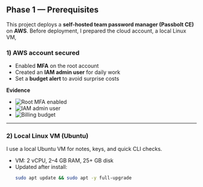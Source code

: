 ## Phase 1 — Prerequisites

This project deploys a **self-hosted team password manager (Passbolt CE)** on **AWS**. Before deployment, I prepared the cloud account, a local Linux VM,

### 1) AWS account secured
- Enabled **MFA** on the root account
- Created an **IAM admin user** for daily work
- Set a **budget alert** to avoid surprise costs

**Evidence**
- ![Root MFA enabled](evidence/lesson-01/aws-root-mfa.png)
- ![IAM admin user](evidence/lesson-01/iam-admin.png)
- ![Billing budget](evidence/lesson-01/budget.png)

---

### 2) Local Linux VM (Ubuntu)
I use a local Ubuntu VM for notes, keys, and quick CLI checks.

- VM: 2 vCPU, 2–4 GB RAM, 25+ GB disk
- Updated after install:
  ```bash
  sudo apt update && sudo apt -y full-upgrade
